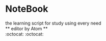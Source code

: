 # NoteBook
the learning script
for study  using every need     
** editor by Atom  **       
:octocat:      :octocat:
